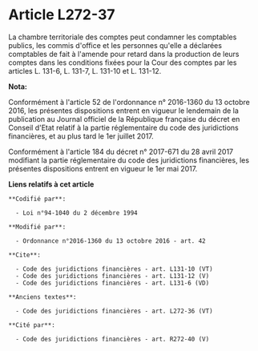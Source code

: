 # Article L272-37

La chambre territoriale des comptes peut condamner les comptables publics, les commis d'office et les personnes qu'elle a
déclarées comptables de fait à l'amende pour retard dans la production de leurs comptes dans les conditions fixées pour la
Cour des comptes par les articles L. 131-6, L. 131-7, L. 131-10 et L. 131-12.

**Nota:**

Conformément à l'article 52 de l'ordonnance n° 2016-1360 du 13 octobre 2016, les présentes dispositions entrent en vigueur le
lendemain de la publication au Journal officiel de la République française du décret en Conseil d'Etat relatif à la partie
réglementaire du code des juridictions financières, et au plus tard le 1er juillet 2017.

Conformément à l'article 184 du décret n° 2017-671 du 28 avril 2017 modifiant la partie réglementaire du code des
juridictions financières, les présentes dispositions entrent en vigueur le 1er mai 2017.

**Liens relatifs à cet article**

	**Codifié par**:

	  - Loi n°94-1040 du 2 décembre 1994

	**Modifié par**:

	  - Ordonnance n°2016-1360 du 13 octobre 2016 - art. 42

	**Cite**:

	  - Code des juridictions financières - art. L131-10 (VT)
	  - Code des juridictions financières - art. L131-12 (V)
	  - Code des juridictions financières - art. L131-6 (VD)

	**Anciens textes**:

	  - Code des juridictions financières - art. L272-36 (VT)

	**Cité par**:

	  - Code des juridictions financières - art. R272-40 (V)
